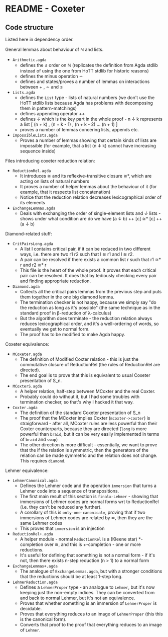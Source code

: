 # README - Coxeter

## Code structure

Listed here in dependency order.  

General lemmas about behaviour of ℕ and lists.
  - `Arithmetic.agda` 
    - defines the ≤ order on ℕ (replicates the definition from Agda stdlib instead of using the one from HoTT stdlib for historic reasons)
    - defines the minus operation ∸
    - defines and states/proves a number of lemmas on interactions between + , ∸ and ≤
  - `Lists.agda`
    - defines the `List` type - lists of natural numbers (we don't use the HoTT stdlib lists because Agda has problems with decomposing them in pattern-matchings)
    - defines appending operator _++_
    - defines _↓_ which is the key part in the whole proof - n ↓ k represents a list [ (n + k) , (n + k - 1) , (n + k - 2) ... (n + 1) ]
    - proves a number of lemmas concering lists, appends etc.
  - `ImpossibleLists.agda`
    - Proves a number of lemmas showing that certain kinds of lists are impossible (for example, that a list (n ↓ k) cannot have increasing sequence inside)

Files introducing coxeter reduction relation:
  - `ReductionRel.agda`
    - It introduces ≅ and its reflexive-transitive closure ≅*, which are acting on lists of natural numbers
    - It proves a number of helper lemmas about the behaviour of it (for example, that it respects list concatenation)
    - Notice that the reduction relation decreases lexicographical order of its elements
  - `ExchangeLemmas.agda`
    - Deals with exchanging the order of single-element lists and _↓_ lists - shows under what condition are do we have (a ↓ b) ++ [c] ≅* [c] ++ (a ↓ b)

Diamond-related stuff:
  - `CritPairsLong.agda`
    - A list l contains critical pair, if it can be reduced in two different ways, i.e. there are two r1 r2 such that l ≅ r1 and l ≅ r2.
    - A pair can be resolved if there exists a common list r such that r1 ≅* r and r2 ≅* r
    - This file is the heart of the whole proof. It proves that each critical pair can be resolved. It does that by tediously checking every pair and finding appropriate reduction.
  - `Diamond.agda`
    - Collects all the critical pairs lemmas from the previous step and puts them together in the one big diamond lemma.
    - The termination checker is not happy, because we simply say "do the reduction as long as it's possible" (the same technique as in the standard proof in β-reduction of λ-calculus)
    - But the algorithm does terminate - the reduction relation always reduces lexicographical order, and it's a well-ordering of words, so eventually we get to normal form.
    - The proof has to be modified to make Agda happy.

Coxeter equivalence:
  - `MCoxeter.agda`
    - The definition of Modified Coxter relation - this is just the commutative closure of ReductionRel (the rules of ReductionRel are directed).
    - The end goal is to prove that this is equivalent to usual Coxeter presentation of S_n.
  - `MCoxterS.agda`
    - A helper relation, half-step between MCoxter and the real Coxter.
    - Probably could do without it, but I had some troubles with termination checker, so that's why I hacked it that way.
  - `Coxter.agda`
    - The definition of the standard Coxeter presentation of S_n
    - The proof that the MCoxter implies Coxter (`mcoxter->coxter`) is straigforward - after all, MCoxter rules are less powerful than their Coxter counterparts, because they are directed (`long` is more powerful than `braid`, but it can be very easily implemented in terms of `braid` and `swap`)
    - The other direction is more difficult - essentially, we want to prove that the if the relation is symmetric, then the generators of the relation can be made symmetric and the relation does not change. This requires `diamond`.

Lehmer equivalence:
  - `LehmerCanonical.agda`
    - Defines the Lehmer code and the operation `immersion` that turns a Lehmer code into a sequence of transpositions.
    - The first main result of this section is `final≅-Lehmer` - showing that immersions of Lehmer codes are normal forms wrt to ReductionRel (i.e. they can't be reduced any further).
    - A corollary of this is `only-one-canonical≃`, proving that if two immersions of Lehmer codes are related by ≃, then they are the same Lehmer codes 
    - This proves that `immersion` is an injection
  - `ReductionRel+.agda`
    - A helper module - normal `ReductionRel` is a (Kleene star) *-completion over ≅, and this is +-completion - one or more reductions. 
    - It's useful for defining that something is not a normal form - if it's not, then there exists n-step reduction (n > 1) to a normal form
  - `ExchangeLemmas+.agda`
    - The analogue of `ExchangeLemmas.agda`, but with a stronger conditions that the reductions should be at least 1-step long.
  - `LehmerReduction.agda`
    - Defines a `LehmerProper` type - an analogue to `Lehmer`, but it's now keeping just the non-empty indices. They can be converted from and back to normal Lehmer, but it's not an equivalence.
    - Proves that whether something is an immersion of `LehmerProper` is decidable.
    - Proves that everything reduces to an image of `LehmerProper` (this this is the canonical form).
    - Converts that proof to the proof that everything reduces to an image of `Lehmer`.
